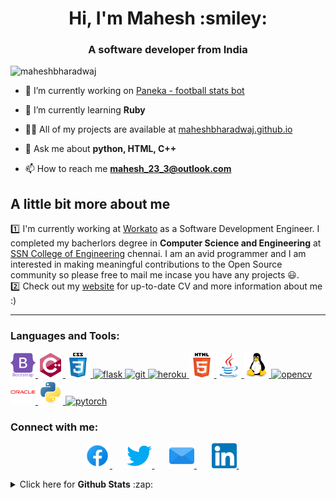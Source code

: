 <h1 align="center">Hi, I'm Mahesh :smiley:</h1>
<h3 align="center">A software developer from India</h3>

<p align="left"> <img src="https://komarev.com/ghpvc/?username=maheshbharadwaj&label=Profile%20views&color=e70413&style=flat" alt="maheshbharadwaj" /> </p>

- 🔭 I’m currently working on [Paneka - football stats bot](https://github.com/MaheshBharadwaj/Paneka-discord-bot)

- 🌱 I’m currently learning **Ruby**

- 👨‍💻 All of my projects are available at [maheshbharadwaj.github.io](maheshbharadwaj.github.io)

- 💬 Ask me about **python, HTML, C++**

- 📫 How to reach me **mahesh_23_3@outlook.com**

<h2> A little bit more about me</h2>

:one: I'm currently working at [Workato](https://workato.com) as a Software Development Engineer. I completed my bacherlors degree in **Computer Science and Engineering** at [SSN College of Engineering](https://www.ssn.edu.in) chennai. I am an avid programmer and I am interested in making meaningful contributions to the Open Source community so please free to mail me incase you have any projects :smiley:.<br>
:two: Check out my [website](https://maheshbharadwaj.github.io) for up-to-date CV and more information about me :)
<hr>

<h3 align="left">Languages and Tools:</h3>
<p align="left"> <a href="https://getbootstrap.com" target="_blank"> <img src="https://raw.githubusercontent.com/devicons/devicon/master/icons/bootstrap/bootstrap-plain-wordmark.svg" alt="bootstrap" width="40" height="40"/> </a> <a href="https://www.w3schools.com/cpp/" target="_blank"> <img src="https://raw.githubusercontent.com/devicons/devicon/master/icons/cplusplus/cplusplus-original.svg" alt="cplusplus" width="40" height="40"/> </a> <a href="https://www.w3schools.com/css/" target="_blank"> <img src="https://raw.githubusercontent.com/devicons/devicon/master/icons/css3/css3-original-wordmark.svg" alt="css3" width="40" height="40"/> </a> <a href="https://flask.palletsprojects.com/" target="_blank"> <img src="https://www.vectorlogo.zone/logos/pocoo_flask/pocoo_flask-icon.svg" alt="flask" width="40" height="40"/> </a> <a href="https://git-scm.com/" target="_blank"> <img src="https://www.vectorlogo.zone/logos/git-scm/git-scm-icon.svg" alt="git" width="40" height="40"/> </a> <a href="https://heroku.com" target="_blank"> <img src="https://www.vectorlogo.zone/logos/heroku/heroku-icon.svg" alt="heroku" width="40" height="40"/> </a> <a href="https://www.w3.org/html/" target="_blank"> <img src="https://raw.githubusercontent.com/devicons/devicon/master/icons/html5/html5-original-wordmark.svg" alt="html5" width="40" height="40"/> </a> <a href="https://www.java.com" target="_blank"> <img src="https://raw.githubusercontent.com/devicons/devicon/master/icons/java/java-original.svg" alt="java" width="40" height="40"/> </a> <a href="https://www.linux.org/" target="_blank"> <img src="https://raw.githubusercontent.com/devicons/devicon/master/icons/linux/linux-original.svg" alt="linux" width="40" height="40"/> </a> <a href="https://opencv.org/" target="_blank"> <img src="https://www.vectorlogo.zone/logos/opencv/opencv-icon.svg" alt="opencv" width="40" height="40"/> </a> <a href="https://www.oracle.com/" target="_blank"> <img src="https://raw.githubusercontent.com/devicons/devicon/master/icons/oracle/oracle-original.svg" alt="oracle" width="40" height="40"/> </a> <a href="https://www.python.org" target="_blank"> <img src="https://raw.githubusercontent.com/devicons/devicon/master/icons/python/python-original.svg" alt="python" width="40" height="40"/> </a> <a href="https://pytorch.org/" target="_blank"> <img src="https://www.vectorlogo.zone/logos/pytorch/pytorch-icon.svg" alt="pytorch" width="40" height="40"/> </a> </p>

<h3 align="left">Connect with me:</h3>
<p align = 'center'>
 <a href = 'https://www.facebook.com/mahesh.bharadwaj.233/' target="_blank"><img src = 'https://raw.githubusercontent.com/dhiganthrao/dhiganthrao/master/Assets/Icons/Facebook.svg' width="40" height="40">  </a>&nbsp;&nbsp;&nbsp;&nbsp;&nbsp;
 <a href = 'https://twitter.com/k_mahesh23'><img src = './img/twitter.svg' width="40" height="40">
 </a>&nbsp;&nbsp;&nbsp;&nbsp;&nbsp;
 <a href = 'mailto:maheshbharadwaj101@gmail.com'><img src = './img/mail.svg' width="40" height="40">
 </a>&nbsp;&nbsp;&nbsp;&nbsp;&nbsp;
 <a href = 'https://www.linkedin.com/in/maheshbharadwaj/'> <img src = './img/linkedin.svg' width="40" height="40">
 </a>&nbsp;&nbsp;&nbsp;&nbsp;&nbsp;
 </p>
<details>
  <summary>Click here for <b>Github Stats</b>  :zap:</summary>
<p>&nbsp;<img align="center" src="https://github-readme-stats.vercel.app/api?username=maheshbharadwaj&show_icons=true&theme=cobalt&locale=en" alt="maheshbharadwaj" /></p>

<p><img align="center" src="https://github-readme-streak-stats.herokuapp.com/?user=maheshbharadwaj&" alt="maheshbharadwaj" /></p>
</details>
